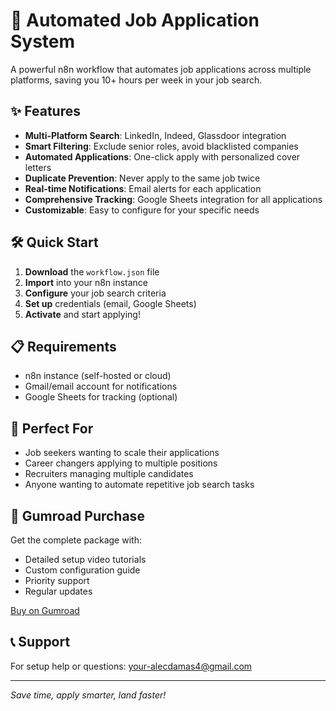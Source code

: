 # 🚀 Automated Job Application System

A powerful n8n workflow that automates job applications across multiple platforms, saving you 10+ hours per week in your job search.

## ✨ Features

- **Multi-Platform Search**: LinkedIn, Indeed, Glassdoor integration
- **Smart Filtering**: Exclude senior roles, avoid blacklisted companies
- **Automated Applications**: One-click apply with personalized cover letters
- **Duplicate Prevention**: Never apply to the same job twice
- **Real-time Notifications**: Email alerts for each application
- **Comprehensive Tracking**: Google Sheets integration for all applications
- **Customizable**: Easy to configure for your specific needs

## 🛠 Quick Start

1. **Download** the `workflow.json` file
2. **Import** into your n8n instance
3. **Configure** your job search criteria
4. **Set up** credentials (email, Google Sheets)
5. **Activate** and start applying!

## 📋 Requirements

- n8n instance (self-hosted or cloud)
- Gmail/email account for notifications
- Google Sheets for tracking (optional)

## 🎯 Perfect For

- Job seekers wanting to scale their applications
- Career changers applying to multiple positions
- Recruiters managing multiple candidates
- Anyone wanting to automate repetitive job search tasks

## 💼 Gumroad Purchase

Get the complete package with:
- Detailed setup video tutorials
- Custom configuration guide
- Priority support
- Regular updates

[Buy on Gumroad](your-gumroad-link-here)

## 📞 Support

For setup help or questions: your-alecdamas4@gmail.com

---

*Save time, apply smarter, land faster!*
